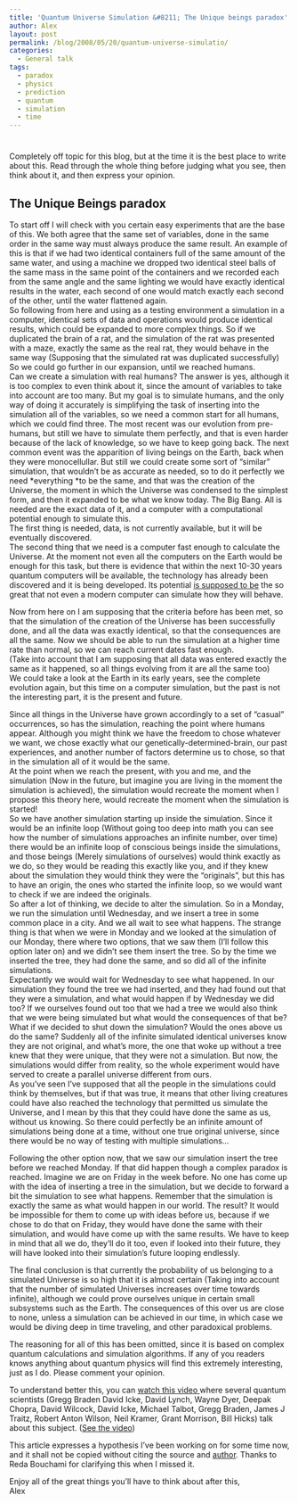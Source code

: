 ```yaml
---
title: 'Quantum Universe Simulation &#8211; The Unique beings paradox'
author: Alex
layout: post
permalink: /blog/2008/05/20/quantum-universe-simulatio/
categories:
  - General talk
tags:
  - paradox
  - physics
  - prediction
  - quantum
  - simulation
  - time
---
```

# 

Completely off topic for this blog, but at the time it is the best place to write about this. Read through the whole thing before judging what you see, then think about it, and then express your opinion.

## The Unique Beings paradox

To start off I will check with you certain easy experiments that are the base of this. We both agree that the same set of variables, done in the same order in the same way must always produce the same result. An example of this is that if we had two identical containers full of the same amount of the same water, and using a machine we dropped two identical steel balls of the same mass in the same point of the containers and we recorded each from the same angle and the same lighting we would have exactly identical results in the water, each second of one would match exactly each second of the other, until the water flattened again.  
So following from here and using as a testing environment a simulation in a computer, identical sets of data and operations would produce identical results, which could be expanded to more complex things. So if we duplicated the brain of a rat, and the simulation of the rat was presented with a maze, exactly the same as the real rat, they would behave in the same way (Supposing that the simulated rat was duplicated successfully) So we could go further in our expansion, until we reached humans.  
Can we create a simulation with real humans? The answer is yes, although it is too complex to even think about it, since the amount of variables to take into account are too many. But my goal is to simulate humans, and the only way of doing it accurately is simplifying the task of inserting into the simulation all of the variables, so we need a common start for all humans, which we could find three. The most recent was our evolution from pre-humans, but still we have to simulate them perfectly, and that is even harder because of the lack of knowledge, so we have to keep going back. The next common event was the apparition of living beings on the Earth, back when they were monocellullar. But still we could create some sort of “similar” simulation, that wouldn’t be as accurate as needed, so to do it perfectly we need *everything *to be the same, and that was the creation of the Universe, the moment in which the Universe was condensed to the simplest form, and then it expanded to be what we know today. The Big Bang. All is needed are the exact data of it, and a computer with a computational potential enough to simulate this.  
The first thing is needed, data, is not currently available, but it will be eventually discovered.  
The second thing that we need is a computer fast enough to calculate the Universe. At the moment not even all the computers on the Earth would be enough for this task, but there is evidence that within the next 10-30 years quantum computers will be available, the technology has already been discovered and it is being developed. Its potential [is supposed to be][1] the so great that not even a modern computer can simulate how they will behave.

 [1]: http://www.cs.caltech.edu/~westside/quantum-intro.html#power

Now from here on I am supposing that the criteria before has been met, so that the simulation of the creation of the Universe has been successfully done, and all the data was exactly identical, so that the consequences are all the same. Now we should be able to run the simulation at a higher time rate than normal, so we can reach current dates fast enough.  
(Take into account that I am supposing that all data was entered exactly the same as it happened, so all things evolving from it are all the same too)  
We could take a look at the Earth in its early years, see the complete evolution again, but this time on a computer simulation, but the past is not the interesting part, it is the present and future.

Since all things in the Universe have grown accordingly to a set of “casual” occurrences, so has the simulation, reaching the point where humans appear. Although you might think we have the freedom to chose whatever we want, we chose exactly what our genetically-determined-brain, our past experiences, and another number of factors determine us to chose, so that in the simulation all of it would be the same.  
At the point when we reach the present, with you and me, and the simulation (Now in the future, but imagine you are living in the moment the simulation is achieved), the simulation would recreate the moment when I propose this theory here, would recreate the moment when the simulation is started!  
So we have another simulation starting up inside the simulation. Since it would be an infinite loop (Without going too deep into math you can see how the number of simulations approaches an infinite number, over time) there would be an infinite loop of conscious beings inside the simulations, and those beings (Merely simulations of ourselves) would think exactly as we do, so they would be reading this exactly like you, and if they knew about the simulation they would think they were the “originals”, but this has to have an origin, the ones who started the infinite loop, so we would want to check if we are indeed the originals.  
So after a lot of thinking, we decide to alter the simulation. So in a Monday, we run the simulation until Wednesday, and we insert a tree in some common place in a city. And we all wait to see what happens. The strange thing is that when we were in Monday and we looked at the simulation of our Monday, there where two options, that we saw them (I’ll follow this option later on) and we didn’t see them insert the tree. So by the time we inserted the tree, they had done the same, and so did all of the infinite simulations.  
Expectantly we would wait for Wednesday to see what happened. In our simulation they found the tree we had inserted, and they had found out that they were a simulation, and what would happen if by Wednesday we did too? If we ourselves found out too that we had a tree we would also think that we were being simulated but what would the consequences of that be? What if we decided to shut down the simulation? Would the ones above us do the same? Suddenly all of the infinite simulated identical universes know they are not original, and what’s more, the one that woke up without a tree knew that they were unique, that they were not a simulation. But now, the simulations would differ from reality, so the whole experiment would have served to create a parallel universe different from ours.  
As you’ve seen I’ve supposed that all the people in the simulations could think by themselves, but if that was true, it means that other living creatures could have also reached the technology that permitted us simulate the Universe, and I mean by this that they could have done the same as us, without us knowing. So there could perfectly be an infinite amount of simulations being done at a time, without one true original universe, since there would be no way of testing with multiple simulations…

Following the other option now, that we saw our simulation insert the tree before we reached Monday. If that did happen though a complex paradox is reached. Imagine we are on Friday in the week before. No one has come up with the idea of inserting a tree in the simulation, but we decide to forward a bit the simulation to see what happens. Remember that the simulation is exactly the same as what would happen in our world. The result? It would be impossible for them to come up with ideas before us, because if we chose to do that on Friday, they would have done the same with their simulation, and would have come up with the same results. We have to keep in mind that all we do, they’ll do it too, even if looked into their future, they will have looked into their simulation’s future looping endlessly.

The final conclusion is that currently the probability of us belonging to a simulated Universe is so high that it is almost certain (Taking into account that the number of simulated Universes increases over time towards infinite), although we could prove ourselves unique in certain small subsystems such as the Earth. The consequences of this over us are close to none, unless a simulation can be achieved in our time, in which case we would be diving deep in time traveling, and other paradoxical problems.

The reasoning for all of this has been omitted, since it is based on complex quantum calculations and simulation algorithms. If any of you readers knows anything about quantum physics will find this extremely interesting, just as I do. Please comment your opinion.

To understand better this, you can [watch this video ][2]where several quantum scientists (Gregg Braden David Icke, David Lynch, Wayne Dyer, Deepak Chopra, David Wilcock, David Icke, Michael Talbot, Gregg Braden, James J Traitz, Robert Anton Wilson, Neil Kramer, Grant Morrison, Bill Hicks) talk about this subject. ([See the video][2])

 [2]: http://www.youtube.com/watch?v=Ym8qwiU2q3I

This article expresses a hypothesis I’ve been working on for some time now, and it shall not be copied without citing the source and [author][3]. Thanks to Reda Bouchami for clarifying this when I missed it.

 [3]: about/

Enjoy all of the great things you’ll have to think about after this,  
Alex